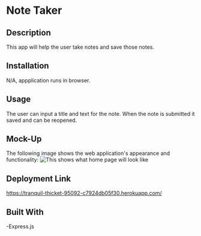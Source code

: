 # Note Taker



## Description

This app will help the user take notes and save those notes.

## Installation

N/A, appplication runs in browser.

## Usage

The user can input a title and text for the note. When the note is submitted it saved and can be reopened.

## Mock-Up

The following image shows the web application's appearance and functionality: 
![This shows what home page will look like](./assets/images/)

## Deployment Link

https://tranquil-thicket-95092-c7924db05f30.herokuapp.com/

## Built With

-Express.js
